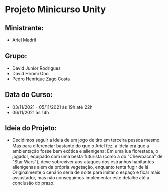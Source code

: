 # Projeto Minicurso Unity

## Ministrante: 
 - Ariel Madril 
 
## Grupo: 
 - David Junior Rodrigues 
 - David Hiromi Ono 
 - Pedro Henrique Zago Costa 
 
## Data do Curso: 
 - 03/11/2021 - 05/11/2021 às 19h até 22h
 - 06/11/2021 às 14h 
 
 ## Ideia do Projeto:
 - Decidimos seguir a ideia de um jogo de tiro em terceira pessoa mesmo. Mas para diferenciar bastante do que o Ariel fez, a ideia era que a ambientação fosse bem exótica e alienígena: Em uma lua florestada, o jogador, equipado com uma besta futurista (como a do "Chewbacca" de "Star Wars"), deve sobreviver aos ataques dos estranhos habitantes alienígenas além da própria vegetação, enquanto tenta fugir de lá. Originalmente o cenário seria de noite para imitar o espaço e ficar mais assustador, mas não conseguimos implementar este detalhe até a conclusão do prazo.
